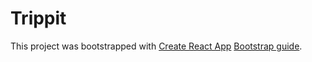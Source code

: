# Trippit

This project was bootstrapped with [Create React App](https://github.com/facebookincubator/create-react-app) [Bootstrap guide](https://github.com/facebookincubator/create-react-app/blob/master/packages/react-scripts/template/README.md).
